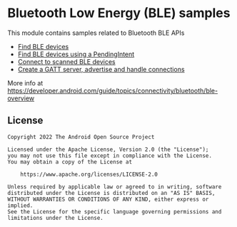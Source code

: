 # Bluetooth Low Energy (BLE) samples

This module contains samples related to Bluetooth BLE APIs

- [Find BLE devices](src/main/java/com/example/platform/connectivity/bluetooth/ble/FindBLEDevicesSample.kt)
- [Find BLE devices using a PendingIntent](src/main/java/com/example/platform/connectivity/bluetooth/ble/BLEScanIntentSample.kt)
- [Connect to scanned BLE devices](src/main/java/com/example/platform/connectivity/bluetooth/ble/ConnectGATTSample.kt)
- [Create a GATT server, advertise and handle connections](src/main/java/com/example/platform/connectivity/bluetooth/ble/server/GATTServerSample.kt) 

More info at 
https://developer.android.com/guide/topics/connectivity/bluetooth/ble-overview

## License

```
Copyright 2022 The Android Open Source Project
 
Licensed under the Apache License, Version 2.0 (the "License");
you may not use this file except in compliance with the License.
You may obtain a copy of the License at

    https://www.apache.org/licenses/LICENSE-2.0

Unless required by applicable law or agreed to in writing, software
distributed under the License is distributed on an "AS IS" BASIS,
WITHOUT WARRANTIES OR CONDITIONS OF ANY KIND, either express or implied.
See the License for the specific language governing permissions and
limitations under the License.
```
